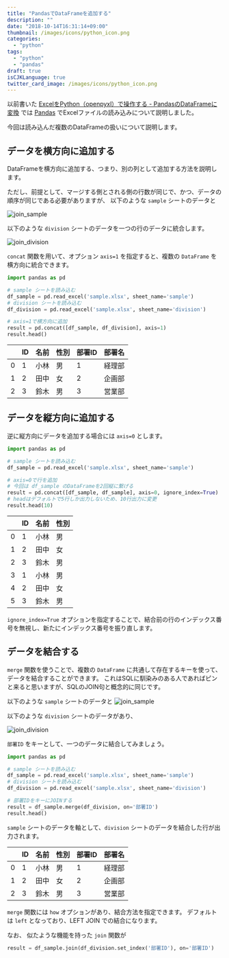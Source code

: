 ```yaml
---
title: "PandasでDataFrameを追加する"
description: ""
date: "2018-10-14T16:31:14+09:00"
thumbnail: /images/icons/python_icon.png
categories:
  - "python"
tags:
  - "python"
  - "pandas"
draft: true
isCJKLanguage: true
twitter_card_image: /images/icons/python_icon.png
---
```


以前書いた [ExcelをPython（openpyxl）で操作する - PandasのDataFrameに変換](/post/python/pandas-with-openpyxl/) では [Pandas](https://pandas.pydata.org/) でExcelファイルの読み込みについて説明しました。

今回は読み込んだ複数のDataFrameの扱いについて説明します。

## データを横方向に追加する

DataFrameを横方向に追加する、つまり、別の列として追加する方法を説明します。

ただし、前提として、マージする側とされる側の行数が同じで、かつ、データの順序が同じである必要がありますが、
以下のような `sample` シートのデータと

![join_sample](/images/20181013/concat_sample.png)

以下のような `division` シートのデータを一つの行のデータに統合します。

![join_division](/images/20181013/concat_division.png)

`concat` 関数を用いて、オプション `axis=1` を指定すると、複数の `DataFrame` を横方向に統合できます。

```python
import pandas as pd

# sample シートを読み込む
df_sample = pd.read_excel('sample.xlsx', sheet_name='sample')
# division シートを読み込む
df_division = pd.read_excel('sample.xlsx', sheet_name='division')

# axis=1で横方向に追加
result = pd.concat([df_sample, df_division], axis=1)
result.head()
```

||ID|	名前|	性別	|部署ID	|部署名|
|---|---|-----|---|---|---|
|0	|1	|小林	|男	|1	|経理部|
|1	|2	|田中	|女	|2	|企画部|
|2	|3	|鈴木 |男	|3	|営業部|

## データを縦方向に追加する

逆に縦方向にデータを追加する場合には `axis=0` とします。

```python
import pandas as pd

# sample シートを読み込む
df_sample = pd.read_excel('sample.xlsx', sheet_name='sample')

# axis=0で行を追加
# 今回は df_sample のDataFrameを2回縦に繋げる
result = pd.concat([df_sample, df_sample], axis=0, ignore_index=True)
# headはデフォルトで5行しか出力しないため、10行出力に変更
result.head(10)
```

|	|ID|	名前|	性別|
|---|---|---|---|
|0|	1|	小林|	男|
|1|	2|田中	|女|
|2|	3|	鈴木|	男|
|3|	1|	小林|	男|
|4|	2|	田中|	女|
|5|	3|	鈴木|	男|

`ignore_index=True` オプションを指定することで、結合前の行のインデックス番号を無視し、新たにインデックス番号を振り直します。

## データを結合する

`merge` 関数を使うことで、複数の `DataFrame` に共通して存在するキーを使って、データを結合することができます。
これはSQLに馴染みのある人であればピンと来ると思いますが、SQLのJOIN句と概念的に同じです。

以下のような `sample` シートのデータと
![join_sample](/images/20181013/join_sample.png)

以下のような `division` シートのデータがあり、

![join_division](/images/20181013/join_division.png)

`部署ID` をキーとして、一つのデータに結合してみましょう。

```python
import pandas as pd

# sample シートを読み込む
df_sample = pd.read_excel('sample.xlsx', sheet_name='sample')
# division シートを読み込む
df_division = pd.read_excel('sample.xlsx', sheet_name='division')

# 部署IDをキーにJOINする
result = df_sample.merge(df_division, on='部署ID')
result.head()
```

`sample` シートのデータを軸として、`division` シートのデータを結合した行が出力されます。

||ID|	名前|	性別	|部署ID	|部署名|
|---|---|-----|---|---|---|
|0	|1	|小林	|男	|1	|経理部|
|1	|2	|田中	|女	|2	|企画部|
|2	|3	|鈴木 |男	|3	|営業部|

`merge` 関数には `how` オプションがあり、結合方法を指定できます。
デフォルトは `left` となっており、LEFT JOIN での結合になります。

なお、 似たような機能を持った `join` 関数が

```python
result = df_sample.join(df_division.set_index('部署ID'), on='部署ID')
```